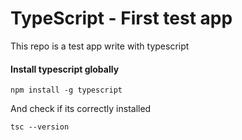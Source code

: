 # TypeScript - First test app

This repo is a test app write with typescript  
  
#### Install typescript globally

```
npm install -g typescript
```
  
And check if its correctly installed  
```
tsc --version
```
